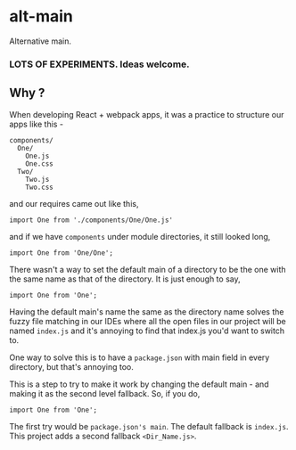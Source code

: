 # alt-main

Alternative main.

### LOTS OF EXPERIMENTS. Ideas welcome.

## Why ?

When developing React + webpack apps, it was a practice to structure our apps like this -

```
components/
  One/
    One.js
    One.css
  Two/
    Two.js
    Two.css
```

and our requires came out like this,

```
import One from './components/One/One.js'
```

and if we have `components` under module directories, it still looked long,

```
import One from 'One/One';
```

There wasn't a way to set the default main of a directory to be the one with the same name as that of the directory. It is just enough to say,

```
import One from 'One';
```

Having the default main's name the same as the directory name solves the fuzzy file matching in our IDEs where all the open files in our project will be named `index.js` and it's annoying to find that index.js you'd want to switch to.

One way to solve this is to have a `package.json` with main field in every directory, but that's annoying too.

This is a step to try to make it work by changing the default main - and making it as the second level fallback. So, if you do,

```
import One from 'One';
```

The first try would be `package.json's main`. The default fallback is `index.js`. This project adds a second fallback `<Dir_Name.js>`.
